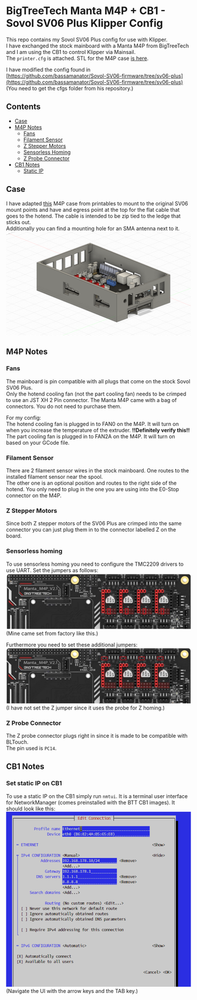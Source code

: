 # BigTreeTech Manta M4P + CB1 - Sovol SV06 Plus Klipper Config

This repo contains my Sovol SV06 Plus config for use with Klipper.  
I have exchanged the stock mainboard with a Manta M4P from BigTreeTech and I am using the CB1 to control Klipper via Mainsail.  
The `printer.cfg` is attached. STL for the M4P case [is here](case/Manta%20M4P%20Sovol%20SV06%20Mount.stl).

I have modified the config found in [https://github.com/bassamanator/Sovol-SV06-firmware/tree/sv06-plus](https://github.com/bassamanator/Sovol-SV06-firmware/tree/sv06-plus)  
(You need to get the cfgs folder from his repository.)


## Contents

- [Case](#case)
- [M4P Notes](#m4p-notes)
  - [Fans](#fans)
  - [Filament Sensor](#filament-sensor)
  - [Z Stepper Motors](#z-stepper-motors)
  - [Sensorless Homing](#sensorless-homing)
  - [Z Probe Connector](#z-probe-connector)
- [CB1 Notes](#cb1-notes)
  - [Static IP](#set-static-ip-on-cb1)



## Case

I have adapted [this](https://www.printables.com/model/448123-manta-m4p-backpack) M4P case from printables to mount to the original SV06 mount points and have and egress point at the top for the flat cable that goes to the hotend. The cable is intended to be zip tied to the ledge that sticks out.    
Additionally you can find a mounting hole for an SMA antenna next to it.
![M4P Case for Sovol SV06](img/M4P-case.png)



## M4P Notes

### Fans

The mainboard is pin compatible with all plugs that come on the stock Sovol SV06 Plus.  
Only the hotend cooling fan (not the part cooling fan) needs to be crimped to use an JST XH 2 Pin connector. The Manta M4P came with a bag of connectors. You do not need to purchase them.  

For my config:   
The hotend cooling fan is plugged in to FAN0 on the M4P. It will turn on when you increase the temperature of the extruder. **!!Definitely verify this!!**  
The part cooling fan is plugged in to FAN2A on the M4P. It will turn on based on your GCode file.


### Filament Sensor

There are 2 filament sensor wires in the stock mainboard. One routes to the installed filament sensor near the spool.  
The other one is an optional position and routes to the right side of the hotend. You only need to plug in the one you are using into the E0-Stop connector on the M4P.


### Z Stepper Motors

Since both Z stepper motors of the SV06 Plus are crimped into the same connector you can just plug them in to the connector labelled Z on the board.


### Sensorless homing

To use sensorless homing you need to configure the TMC2209 drivers to use UART.
Set the jumpers as follows:
![UART Stepper Jumper Config](img/uart-stepper.png)  
(Mine came set from factory like this.)

Furthermore you need to set these additional jumpers:
![Stepper Diag Jumper Config](img/stepper-diag.png)  
(I have not set the Z jumper since it uses the probe for Z homing.)


### Z Probe Connector

The Z probe connector plugs right in since it is made to be compatible with BLTouch.  
The pin used is `PC14`.



## CB1 Notes

### Set static IP on CB1

To use a static IP on the CB1 simply run `nmtui`. It is a terminal user interface for NetworkManager (comes preinstalled with the BTT CB1 images). It should look like this:  
![NetworkManager TUI](img/nmtui.png)  
(Navigate the UI with the arrow keys and the TAB key.)
